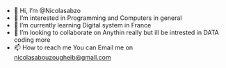 - 👋 Hi, I’m @Nicolasabzo
- 👀 I’m interested in Programming and Computers in general
- 🌱 I’m currently learning Digital system in France
- 💞️ I’m looking to collaborate on Anythin really but ill be intrested in DATA coding more
- 📫 How to reach me You can Email me on nicolasabouzougheib@gmail.com

<!---
Nicolasabzo/Nicolasabzo is a ✨ special ✨ repository because its `README.md` (this file) appears on your GitHub profile.
You can click the Preview link to take a look at your changes.
--->
